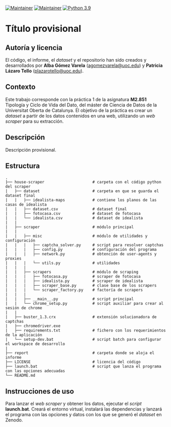 [![Maintainer](https://img.shields.io/badge/author-plazarotello-informational)](https://github.com/plazarotello) [![Maintainer](https://img.shields.io/badge/author-alba620-informational)](https://github.com/alba620) [![Python 3.9](https://img.shields.io/badge/python-3.9-blue.svg)](https://www.python.org/downloads/release/python-3910/)

# Título provisional

## Autoría y licencia

El código, el informe, el _dataset_ y el repositorio han sido creados y desarrollados por **Alba Gómez Varela** (agomezvarela@uoc.edu) y **Patricia Lázaro Tello** (plazarotello@uoc.edu).

## Contexto

Este trabajo corresponde con la práctica 1 de la asignatura **M2.851** Tipología y Ciclo de Vida del Dato, del máster de Ciencia de Datos de la Universitat Oberta de Catalunya. El objetivo de la práctica es crear un *dataset* a partir de los datos contenidos en una web, utilizando un *web scraper* para su extracción.

## Descripción

Descripción provisional.

## Estructura

    .
    ├── house-scraper                     # carpeta con el código python del scraper
    |   ├── dataset                       # carpeta en que se guarda el dataset final
    |   |   ├── idealista-maps            # contiene los planos de las casas de idealista
    |   |   ├── dataset.csv               # dataset final
    |   |   ├── fotocasa.csv              # dataset de fotocasa
    |   |   └── idealista.csv             # dataset de idealista
    |   |
    |   ├── scraper                       # módulo principal
    |   |
    |   |   ├── misc                      # módulo de utilidades y configuración
    |   |   |   ├── captcha_solver.py     # script para resolver captchas
    |   |   |   ├── config.py             # configuración del programa
    |   |   |   ├── network.py            # obtención de user-agents y proxies
    |   |   |   └── utils.py              # utilidades
    |   |   |
    |   |   ├── scrapers                  # módulo de scraping
    |   |   |   ├── fotocasa.py           # scraper de fotocasa
    |   |   |   ├── idealista.py          # scraper de idealista
    |   |   |   ├── scraper_base.py       # clase base de los scrapers
    |   |   |   └── scraper_factory.py    # factoría de scrapers
    |   |   |
    |   |   ├── __main__.py               # script principal
    |   |   └── chrome_setup.py           # script auxiliar para crear al sesión de chrome
    |   |
    |   ├── buster_1.3.crx                # extensión solucionadora de captchas
    |   ├── chromedriver.exe
    |   ├── requirements.txt              # fichero con los requerimientos de la aplicación
    |   └── setup-dev.bat                 # script batch para configurar el workspace de desarrollo
    |
    ├── report                            # carpeta donde se aloja el informe
    ├── LICENSE                           # licencia del código
    ├── launch.bat                        # script que lanza el programa con las opciones adecuadas
    └── README.md

## Instrucciones de uso

Para lanzar el _web scraper_ y obtener los datos, ejecutar el _script_ **launch.bat**. Creará el entorno virtual, instalará las dependencias y lanzará el programa con las opciones y datos con los que se generó el _dataset_ en Zenodo.
